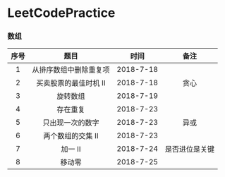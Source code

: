 # LeetCodePractice
### 数组
|序号|题目|时间|备注| 
|:---:|:---:|:----:|:----:|
|1|从排序数组中删除重复项|2018-7-18||
|2|买卖股票的最佳时机 II|2018-7-18|贪心| |
|3|旋转数组|2018-7-19||
|4|存在重复|2018-7-23||
|5|只出现一次的数字|2018-7-23|异或|
|6|两个数组的交集 II|2018-7-23||
|7|加一 II|2018-7-24|是否进位是关键|
|8|移动零|2018-7-25||
